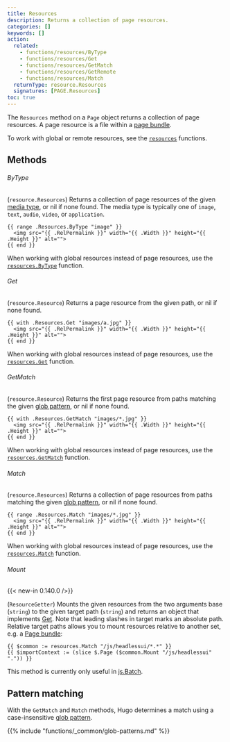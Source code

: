 ```yaml
---
title: Resources
description: Returns a collection of page resources.
categories: []
keywords: []
action:
  related:
    - functions/resources/ByType
    - functions/resources/Get
    - functions/resources/GetMatch
    - functions/resources/GetRemote
    - functions/resources/Match
  returnType: resource.Resources
  signatures: [PAGE.Resources]
toc: true
---
```


The `Resources` method on a `Page` object returns a collection of page resources. A page resource is a file within a [page bundle](g).

To work with global or remote resources, see the [`resources`] functions.

## Methods

###### ByType

(`resource.Resources`) Returns a collection of page resources of the given [media type], or nil if none found. The media type is typically one of `image`, `text`, `audio`, `video`, or `application`.

```go-html-template
{{ range .Resources.ByType "image" }}
  <img src="{{ .RelPermalink }}" width="{{ .Width }}" height="{{ .Height }}" alt="">
{{ end }}
```

When working with global resources instead of page resources, use the [`resources.ByType`] function.

###### Get

(`resource.Resource`) Returns a page resource from the given path, or nil if none found.

```go-html-template
{{ with .Resources.Get "images/a.jpg" }}
  <img src="{{ .RelPermalink }}" width="{{ .Width }}" height="{{ .Height }}" alt="">
{{ end }}
```

When working with global resources instead of page resources, use the [`resources.Get`] function.

###### GetMatch

(`resource.Resource`) Returns the first page resource from paths matching the given [glob pattern], or nil if none found.

```go-html-template
{{ with .Resources.GetMatch "images/*.jpg" }}
  <img src="{{ .RelPermalink }}" width="{{ .Width }}" height="{{ .Height }}" alt="">
{{ end }}
```

When working with global resources instead of page resources, use the [`resources.GetMatch`] function.

###### Match

(`resource.Resources`) Returns a collection of page resources from paths matching the given [glob pattern], or nil if none found.

```go-html-template
{{ range .Resources.Match "images/*.jpg" }}
  <img src="{{ .RelPermalink }}" width="{{ .Width }}" height="{{ .Height }}" alt="">
{{ end }}
```

When working with global resources instead of page resources, use the [`resources.Match`] function.

###### Mount

{{< new-in 0.140.0 />}}

(`ResourceGetter`) Mounts the given resources from the two arguments base (`string`) to the given target path (`string`) and returns an object that implements [Get](#get). Note that leading slashes in target marks an absolute path. Relative target paths allows you to mount resources relative to another set, e.g. a [Page bundle](/content-management/page-bundles/):

```go-html-template
{{ $common := resources.Match "/js/headlessui/*.*" }}
{{ $importContext := (slice $.Page ($common.Mount "/js/headlessui" ".")) }}
```

This method is currently only useful in [js.Batch](/functions/js/batch/#import-context).

## Pattern matching

With the `GetMatch` and `Match` methods, Hugo determines a match using a case-insensitive [glob pattern].

{{% include "functions/_common/glob-patterns.md" %}}

[`resources.ByType`]: /functions/resources/ByType/
[`resources.GetMatch`]: /functions/resources/ByType/
[`resources.Get`]: /functions/resources/ByType/
[`resources.Match`]: /functions/resources/ByType/
[`resources`]: /functions/resources/
[glob pattern]: https://github.com/gobwas/glob#example
[media type]: https://en.wikipedia.org/wiki/Media_type

